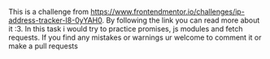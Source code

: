 This is a challenge from https://www.frontendmentor.io/challenges/ip-address-tracker-I8-0yYAH0. By following the link you can read more about it :3. In this task i would try to practice promises, js modules and fetch requests. If you find any mistakes or warnings ur welcome to comment it or make a pull requests
